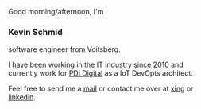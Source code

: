 Good morning/afternoon, I'm  
### **Kevin Schmid**  
software engineer from Voitsberg.

I have been working in the IT industry since 2010 and  
currently work for [PDi Digital](https://www.pdi-digital.com/) as a IoT DevOpts architect.

Feel free to send me a [mail](mailto:kevin@familieschmid.at) or contact me over at [xing](https://www.xing.com/profile/Kevin_Schmid9/cv) or  
[linkedin](https://www.linkedin.com/in/kevin-schmid/).
